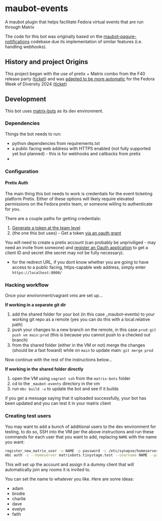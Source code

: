 # maubot-events
A maubot plugin that helps facilitate Fedora virtual events that are run through Matrix

The code for this bot was originally based on the [maubot-pagure-notifications](https://github.com/fedora-infra/maubot-pagure-notifications) codebase due its implementation of similar features (i.e. handling webhooks).


## History and project Origins

This project began with the use of pretix + Matrix combo from the F40 release party ([ticket](https://gitlab.com/fedora/commops/interns/-/issues/15)) and was [adapted to be more automatic](https://gitlab.com/fedora/commops/interns/-/issues/16) for the Fedora Week of Diversity 2024 ([ticket](https://gitlab.com/fedora/dei/week-of-diversity/-/issues/23))


## Development

This bot uses [matrix-bots](https://github.com/fedora-infra/matrix-bots) as its dev environment.

### Dependencies
Things the bot needs to run:
- python dependencies from requirements.txt
- a public facing web address with HTTPS enabled (not fully supported yet but planned) - this is for webhooks and callbacks from pretix
- 

### Configuration

#### Pretix Auth

The main thing this bot needs to work is credentials for the event ticketing platform Pretix. Either of these options will likely require elevated permissions on the Fedora pretix team, or someone willing to authenticate for you.


There are a couple paths for getting credentials:
1. [Generate a token at the team level](https://docs.pretix.eu/en/latest/api/tokenauth.html#obtaining-an-api-token) 
2. (the one this bot uses) - Get a token [via an oauth grant](https://docs.pretix.eu/en/latest/api/oauth.html) 

You will need to create a pretix account (can probably be unpriviliged - may need an invite from someone) and [register an Oauth application](https://docs.pretix.eu/en/latest/api/oauth.html#registering-an-application) to get a client ID and secret (the secret may not be fully necessary).
- for the redirect URL, if you dont know whether you are going to have access to a public facing, https-capable web address, simply enter `https://localhost:8000/`



### Hacking workflow

Once your environment/vagrant vms are set up...

**If working in a separate git dir**
1. add the shared folder for your bot (in this case _maubot-events) to your working git repo as a remote (yes you can do this with a local.relative path)
2. push your changes to a new branch on the remote, in this case `prod`: `git push vm main:prod` (this is because you cannot push to a checked out branch)
3. from the shared folder (either in the VM or not) merge the changes (should be a fast foward) while on `main` to update main: `git merge prod`

Now continue with the rest of the instructions below...

**If working in the shared folder directly**
1. open the VM using `vagrant ssh` from the `matrix-bots` folder
2. cd to the `_maubot-events` directory in the vm
3. run `mbc build -u` to update the bot and see if it builds

if you get a message saying that it uploaded successfully, your bot has been updated and you can test it in your matrix client

### Creating test users

You may want to add a bunch of additional users to the dev environment for testing, to do so, SSH into the VM per the above instructions and run these commands for each user that you want to add, replacing `NAME` with the name you want:
```bash
register_new_matrix_user -u NAME -p password -c /etc/synapse/homeserver.yaml --no-admin
mbc auth -c --homeserver matrixbots.tinystage.test --username NAME --password password

```

This will set up the account and assign it a dummy client that will automatically join any rooms it is invited to.

You can set the name to whatever you like. Here are some ideas:
- adam
- brodie
- charlie
- dave
- evelyn
- faith


